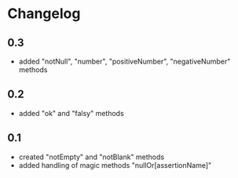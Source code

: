 # Changelog

## 0.3
- added "notNull", "number", "positiveNumber", "negativeNumber" methods

## 0.2
- added "ok" and "falsy" methods

## 0.1
- created "notEmpty" and "notBlank" methods
- added handling of magic methods "nullOr[assertionName]"
